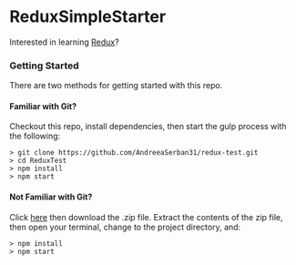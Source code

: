 # ReduxSimpleStarter

Interested in learning [Redux](https://www.udemy.com/react-redux/)?

### Getting Started

There are two methods for getting started with this repo.

#### Familiar with Git?
Checkout this repo, install dependencies, then start the gulp process with the following:

```
> git clone https://github.com/AndreeaSerban31/redux-test.git
> cd ReduxTest
> npm install
> npm start
```

#### Not Familiar with Git?
Click [here](https://github.com/StephenGrider/ReactStarter/releases) then download the .zip file.
Extract the contents of the zip file, then open your terminal, change to the project directory, and:

```
> npm install
> npm start
```
